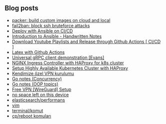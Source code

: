 ## Blog posts

<!-- BLOG-POST-LIST:START -->
- [packer: build custom images on cloud and local](https://mrtrkmn.github.io/posts/build-with-packer/)
- [fail2ban: block ssh bruteforce attacks](https://mrtrkmn.github.io/posts/fail2ban/)
- [Deploy with Ansible on CI/CD](https://mrtrkmn.github.io/posts/deploy-with-ansible/)
- [Introduction to Ansible - Handwritten Notes](https://mrtrkmn.github.io/posts/introduction-to-ansible-notes/)
- [Download Youtube Playlists and Release through Github Actions [ CI/CD ]](https://mrtrkmn.github.io/posts/download-release-youtube-playlists/)
- [Latex with Github Actions](https://mrtrkmn.github.io/posts/build-release-latex/)
- [Universal gRPC client demonstration [Evans]](https://mrtrkmn.github.io/posts/grpc-calls-with-evans/)
- [NGINX Ingress Controller with HAProxy for k8s cluster](https://mrtrkmn.github.io/posts/setup-ingress-controller/)
- [Setup Highly Available Kubernetes Cluster with HAProxy](https://mrtrkmn.github.io/posts/install-ha-kubernetes-cluster/)
- [Kendimize özel VPN kurulumu](https://mrtrkmn.github.io/posts/vpn-kuralim/)
- [Go notes (Concurrency)](https://mrtrkmn.github.io/posts/go-concur/)
- [Go notes (OOP topics)](https://mrtrkmn.github.io/posts/go-notes/)
- [Free VPN [WireGuard] Setup](https://mrtrkmn.github.io/posts/setup-free-vpn/)
- [no space left on this device](https://mrtrkmn.github.io/posts/no-space-left-on-device/)
- [elasticsearch/performans](https://mrtrkmn.github.io/posts/elasticsearch-performans-art%C4%B1r%C4%B1m%C4%B1/)
- [vim](https://mrtrkmn.github.io/posts/vim/)
- [terminal/komut](https://mrtrkmn.github.io/posts/linux-temeller-1/)
- [cp/reboot komuları](https://mrtrkmn.github.io/posts/linux-terminalinden-basit-komutlar/)
<!-- BLOG-POST-LIST:END -->
